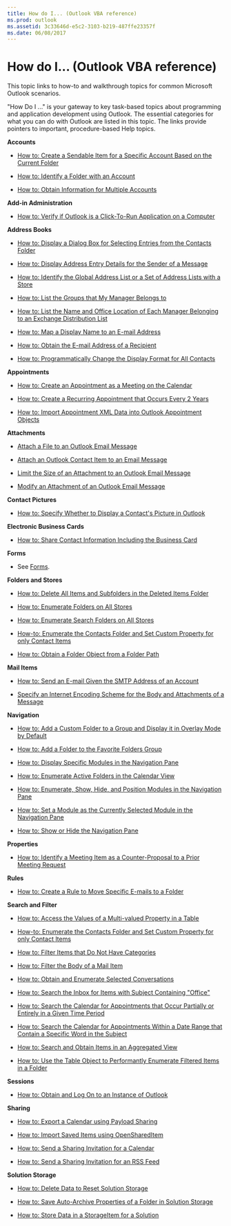 ```yaml
---
title: How do I... (Outlook VBA reference)
ms.prod: outlook
ms.assetid: 3c33646d-e5c2-3103-b219-487ffe23357f
ms.date: 06/08/2017
---
```



# How do I... (Outlook VBA reference)

This topic links to how-to and walkthrough topics for common Microsoft Outlook scenarios.

"How Do I ..." is your gateway to key task-based topics about programming and application development using Outlook. The essential categories for what you can do with Outlook are listed in this topic. The links provide pointers to important, procedure-based Help topics.

 **Accounts**


-  [How to: Create a Sendable Item for a Specific Account Based on the Current Folder](create-a-sendable-item-for-a-specific-account-based-on-the-current-folder-outloo.md)
    
-  [How to: Identify a Folder with an Account](identify-a-folder-with-an-account.md)
    
-  [How to: Obtain Information for Multiple Accounts](obtain-information-for-multiple-accounts.md)
    

 **Add-in Administration**


-  [How to: Verify if Outlook is a Click-To-Run Application on a Computer](verify-if-outlook-is-a-click-to-run-application-on-a-computer.md)
    

 **Address Books**


-  [How to: Display a Dialog Box for Selecting Entries from the Contacts Folder](display-a-dialog-box-for-selecting-entries-from-the-contacts-folder.md)
    
-  [How to: Display Address Entry Details for the Sender of a Message](display-address-entry-details-for-the-sender-of-a-message.md)
    
-  [How to: Identify the Global Address List or a Set of Address Lists with a Store](identify-the-global-address-list-or-a-set-of-address-lists-with-a-store.md)
    
-  [How to: List the Groups that My Manager Belongs to](list-the-groups-that-my-manager-belongs-to.md)
    
-  [How to: List the Name and Office Location of Each Manager Belonging to an Exchange Distribution List](list-the-name-and-office-location-of-each-manager-belonging-to-an-exchange-distr.md)
    
-  [How to: Map a Display Name to an E-mail Address](map-a-display-name-to-an-e-mail-address.md)
    
-  [How to: Obtain the E-mail Address of a Recipient](obtain-the-e-mail-address-of-a-recipient.md)
    
-  [How to: Programmatically Change the Display Format for All Contacts](programmatically-change-the-display-format-for-all-contacts.md)
    

 **Appointments**

-  [How to: Create an Appointment as a Meeting on the Calendar](create-an-appointment-as-a-meeting-on-the-calendar.md)
    
-  [How to: Create a Recurring Appointment that Occurs Every 2 Years](create-a-recurring-appointment-that-occurs-every-2-years.md)
    
-  [How to: Import Appointment XML Data into Outlook Appointment Objects](import-appointment-xml-data-into-outlook-appointment-objects-outlook.md)
    
 **Attachments**

-  [Attach a File to an Outlook Email Message](attach-a-file-to-an-outlook-email-message.md)
    
-  [Attach an Outlook Contact Item to an Email Message](attach-an-outlook-contact-item-to-an-email-message.md)
    
-  [Limit the Size of an Attachment to an Outlook Email Message](limit-the-size-of-an-attachment-to-an-outlook-email-message.md)
    
-  [Modify an Attachment of an Outlook Email Message](modify-an-attachment-of-an-outlook-email-message.md)
    
 **Contact Pictures**

-  [How to: Specify Whether to Display a Contact's Picture in Outlook](http://msdn.microsoft.com/library/0c518245-2c52-435d-98ad-ffad72a4527b%28Office.15%29.aspx)
    
 **Electronic Business Cards**


-  [How to: Share Contact Information Including the Business Card](share-contact-information-including-the-business-card.md)
    

 **Forms**


- See  [Forms](forms-outlook-how-do-i.md).
    

 **Folders and Stores**


-  [How to: Delete All Items and Subfolders in the Deleted Items Folder](delete-all-items-and-subfolders-in-the-deleted-items-folder.md)
    
-  [How to: Enumerate Folders on All Stores](enumerate-folders-on-all-stores.md)
    
-  [How to: Enumerate Search Folders on All Stores](enumerate-search-folders-on-all-stores.md)
    
-  [How-to: Enumerate the Contacts Folder and Set Custom Property for only Contact Items](enumerate-the-contacts-folder-and-set-custom-property-for-only-contact-items.md)
    
-  [How to: Obtain a Folder Object from a Folder Path](obtain-a-folder-object-from-a-folder-path.md)
    

 **Mail Items**

-  [How to: Send an E-mail Given the SMTP Address of an Account](send-an-e-mail-given-the-smtp-address-of-an-account-outlook.md)
    
-  [Specify an Internet Encoding Scheme for the Body and Attachments of a Message](specify-an-internet-encoding-scheme-for-the-body-and-attachments-of-a-message.md)
    

 **Navigation**


-  [How to: Add a Custom Folder to a Group and Display it in Overlay Mode by Default](add-a-custom-folder-to-a-group-and-display-it-in-overlay-mode-by-default.md)
    
-  [How to: Add a Folder to the Favorite Folders Group](add-a-folder-to-the-favorite-folders-group.md)
    
-  [How to: Display Specific Modules in the Navigation Pane](display-specific-modules-in-the-navigation-pane.md)
    
-  [How to: Enumerate Active Folders in the Calendar View](enumerate-active-folders-in-the-calendar-view.md)
    
-  [How to: Enumerate, Show, Hide, and Position Modules in the Navigation Pane](enumerate-show-hide-and-position-modules-in-the-navigation-pane.md)
    
-  [How to: Set a Module as the Currently Selected Module in the Navigation Pane](set-a-module-as-the-currently-selected-module-in-the-navigation-pane.md)
    
-  [How to: Show or Hide the Navigation Pane](show-or-hide-the-navigation-pane.md)
    

 **Properties**

-  [How to: Identify a Meeting Item as a Counter-Proposal to a Prior Meeting Request](identify-a-meeting-item-as-a-counter-proposal-to-a-prior-meeting-request.md)
    
 **Rules**


-  [How to: Create a Rule to Move Specific E-mails to a Folder](create-a-rule-to-move-specific-e-mails-to-a-folder.md)
    

 **Search and Filter**


-  [How to: Access the Values of a Multi-valued Property in a Table](access-the-values-of-a-multi-valued-property-in-a-table.md)
    
-  [How-to: Enumerate the Contacts Folder and Set Custom Property for only Contact Items](enumerate-the-contacts-folder-and-set-custom-property-for-only-contact-items.md)
    
-  [How to: Filter Items that Do Not Have Categories](filter-items-that-do-not-have-categories.md)
    
-  [How to: Filter the Body of a Mail Item](filter-the-body-of-a-mail-item.md)
    
-  [How to: Obtain and Enumerate Selected Conversations](obtain-and-enumerate-selected-conversations.md)
    
-  [How to: Search the Inbox for Items with Subject Containing "Office"](search-the-inbox-for-items-with-subject-containing-office.md)
    
-  [How to: Search the Calendar for Appointments that Occur Partially or Entirely in a Given Time Period](search-the-calendar-for-appointments-that-occur-partially-or-entirely-in-a-given.md)
    
-  [How to: Search the Calendar for Appointments Within a Date Range that Contain a Specific Word in the Subject](search-the-calendar-for-appointments-within-a-date-range-that-contain-a-specific.md)
    
-  [How to: Search and Obtain Items in an Aggregated View](search-and-obtain-items-in-an-aggregated-view-outlook.md)
    
-  [How to: Use the Table Object to Performantly Enumerate Filtered Items in a Folder](use-the-table-object-to-performantly-enumerate-filtered-items-in-a-folder.md)
    

 **Sessions**


-  [How to: Obtain and Log On to an Instance of Outlook](obtain-and-log-on-to-an-instance-of-outlook.md)
    

 **Sharing**


-  [How to: Export a Calendar using Payload Sharing](export-a-calendar-using-payload-sharing.md)
    
-  [How to: Import Saved Items using OpenSharedItem](import-saved-items-using-openshareditem.md)
    
-  [How to: Send a Sharing Invitation for a Calendar](send-a-sharing-invitation-for-a-calendar.md)
    
-  [How to: Send a Sharing Invitation for an RSS Feed](send-a-sharing-invitation-for-an-rss-feed.md)
    

 **Solution Storage**


-  [How to: Delete Data to Reset Solution Storage](delete-data-to-reset-solution-storage.md)
    
-  [How to: Save Auto-Archive Properties of a Folder in Solution Storage](save-auto-archive-properties-of-a-folder-in-solution-storage.md)
    
-  [How to: Store Data in a StorageItem for a Solution](store-data-in-a-storageitem-for-a-solution.md)
    


